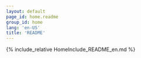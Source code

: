 ```yaml
---
layout: default
page_id: home.readme
group_id: home
lang: 'en-US'
title: 'README'
---
```

{% include_relative HomeInclude_README_en.md %}